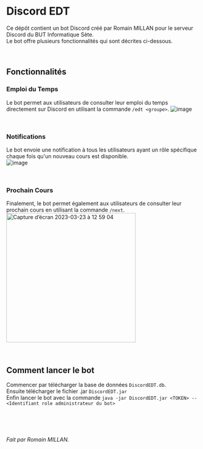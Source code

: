 # Discord EDT
Ce dépôt contient un bot Discord créé par Romain MILLAN pour le serveur Discord du BUT Informatique Sète.<br/>
Le bot offre plusieurs fonctionnalités qui sont décrites ci-dessous.

<br/>

## Fonctionnalités

### Emploi du Temps
Le bot permet aux utilisateurs de consulter leur emploi du temps directement sur Discord en utilisant la commande `/edt <groupe>`.
![image](https://user-images.githubusercontent.com/42139000/227147222-b012dda6-8cb8-4c58-997d-c516d94ca5e6.png)

<br/>

### Notifications
Le bot envoie une notification à tous les utilisateurs ayant un rôle spécifique chaque fois qu'un nouveau cours est disponible.<br/>
![image](https://user-images.githubusercontent.com/42139000/227147163-5f55a6d8-ee41-43e4-8185-73feff0dfe40.png)

<br/>

### Prochain Cours
Finalement, le bot permet également aux utilisateurs de consulter leur prochain cours en utilisant la commande `/next`.
<img width="340" alt="Capture d’écran 2023-03-23 à 12 59 04" src="https://user-images.githubusercontent.com/42139000/227197212-495c8bee-7deb-4a39-b614-99bb3e939038.png">

<br/>

## Comment lancer le bot
Commencer par télécharger la base de données `DiscordEDT.db`.<br/>
Ensuite télécharger le fichier .jar `DiscordEDT.jar`<br/>
Enfin lancer le bot avec la commande `java -jar DiscordEDT.jar <TOKEN> --<Identifiant role administrateur du bot>`<br/>

<br/>
<br/>
<br/>

*Fait par Romain MILLAN.*
